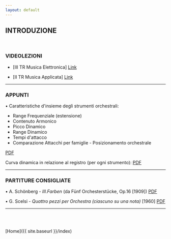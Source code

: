 ```yaml
---
layout: default
---
```




## INTRODUZIONE

<br>

### VIDEOLEZIONI


* [III TR Musica Elettronica] <a href="https://www.youtube.com/watch?v=eAfIIRdLMWk" target="_blank">Link</a>


*  [II TR Musica Applicata]  <a href="https://www.youtube.com/watch?v=4ejL_nBj-ZM" target="_blank">Link</a>

______

### APPUNTI


• Caratteristiche d'insieme degli strumenti orchestrali:

- Range Frequenziale (estensione)
- Contenuto Armonico
- Picco Dinamico
- Range Dinamico
- Tempi d'attacco
- Comparazione Attacchi per famiglie - Posizionamento orchestrale

<a href="https://www.dropbox.com/s/x5vmaiwbva65tz9/orchestrazione01_2021.pdf?dl=0" target="_blank">PDF</a>

Curva dinamica in relazione al registro (per ogni strumento): <a href="https://www.dropbox.com/s/v92ld83s97w64bd/Fr_Range_Registri_Curva_Dinamica.pdf?dl=0" target="_blank">PDF</a>


______

### PARTITURE CONSIGLIATE


• A. Schönberg - *III.Farben* (da Fünf Orchesterstücke, Op.16 [1909])
<a href="https://www.dropbox.com/s/256t3vbfv89mfco/Farben%20-%20Schonberg.pdf?dl=0" target="_blank">PDF</a>

• G. Scelsi - *Quattro pezzi per Orchestra (ciascuno su una nota)* [1960]
<a href="https://www.dropbox.com/s/35osioi2hu1fcs2/QuattroPezziPerOrchestra-Scelsi.pdf?dl=0" target="_blank">PDF</a>







______

<br>

<br>


[Home]({{ site.baseurl }}/index)
